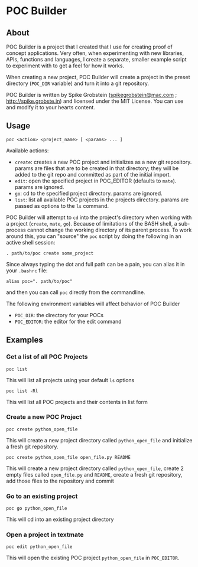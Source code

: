 # POC Builder

## About

POC Builder is a project that I created that I use for creating proof of concept applications. Very often, when experimenting with new libraries, APIs, functions and languages, I create a separate, smaller example script to experiment with to get a feel for how it works.

When creating a new project, POC Builder will create a project in the preset directory (`POC_DIR` variable) and turn it into a git repository.

POC Builder is written by Spike Grobstein (spikegrobstein@mac.com ; http://spike.grobste.in) and licensed under the MIT License. You can use and modify it to your hearts content.

## Usage

    poc <action> <project_name> [ <params> ... ]
    
Available actions:

 * `create`: creates a new POC project and initializes as a new git repository. params are files that are to be created in that directory; they will be added to the git repo and committed as part of the initial import.
 * `edit`: open the specified project in POC_EDITOR (defaults to `mate`). params are ignored.
 * `go`: cd to the specified project directory. params are ignored.
 * `list`: list all available POC projects in the projects directory. params are passed as options to the `ls` command.
 
POC Builder will attempt to `cd` into the project's directory when working with a project (`create`, `mate`, `go`). Because of limitations of the BASH shell, a sub-process cannot change the working directory of its parent process. To work around this, you can "source" the `poc` script by doing the following in an active shell session:

    . path/to/poc create some_project
    
Since always typing the dot and full path can be a pain, you can alias it in your `.bashrc` file:

    alias poc=". path/to/poc"
    
and then you can call `poc` directly from the commandline.

The following environment variables will affect behavior of POC Builder

 * `POC_DIR`: the directory for your POCs
 * `POC_EDITOR`: the editor for the edit command
 
## Examples

### Get a list of all POC Projects

    poc list
    
This will list all projects using your default `ls` options

    poc list -Rl
    
This will list all POC projects and their contents in list form
    
### Create a new POC Project

    poc create python_open_file
    
This will create a new project directory called `python_open_file` and initialize a fresh git repository.

    poc create python_open_file open_file.py README
    
This will create a new project directory called `python_open_file`, create 2 empty files called `open_file.py` and `README`, create a fresh git repository, add those files to the repository and commit

### Go to an existing project

    poc go python_open_file
    
This will cd into an existing project directory

### Open a project in textmate

    poc edit python_open_file
    
This will open the existing POC project `python_open_file` in `POC_EDITOR`.

